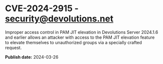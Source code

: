 # CVE-2024-2915 - security@devolutions.net

Improper access control in PAM JIT elevation in Devolutions Server 2024.1.6 and earlier allows an attacker with access to the PAM JIT elevation feature to elevate themselves to unauthorized groups via a specially crafted request.



**Publish date:** 2024-03-26
